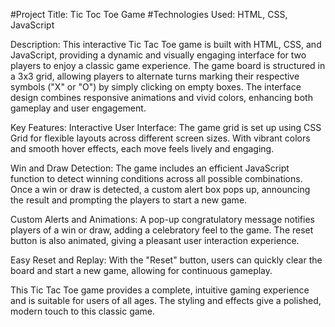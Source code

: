 #Project Title: Tic Toc Toe Game
#Technologies Used: HTML, CSS, JavaScript

Description:
This interactive Tic Tac Toe game is built with HTML, CSS, and JavaScript, providing a dynamic and visually engaging interface for two players to enjoy a classic game experience. The game board is structured in a 3x3 grid, allowing players to alternate turns marking their respective symbols ("X" or "O") by simply clicking on empty boxes. The interface design combines responsive animations and vivid colors, enhancing both gameplay and user engagement.

Key Features:
Interactive User Interface: The game grid is set up using CSS Grid for flexible layouts across different screen sizes. With vibrant colors and smooth hover effects, each move feels lively and engaging.

Win and Draw Detection: The game includes an efficient JavaScript function to detect winning conditions across all possible combinations. Once a win or draw is detected, a custom alert box pops up, announcing the result and prompting the players to start a new game.

Custom Alerts and Animations: A pop-up congratulatory message notifies players of a win or draw, adding a celebratory feel to the game. The reset button is also animated, giving a pleasant user interaction experience.

Easy Reset and Replay: With the "Reset" button, users can quickly clear the board and start a new game, allowing for continuous gameplay.

This Tic Tac Toe game provides a complete, intuitive gaming experience and is suitable for users of all ages. The styling and effects give a polished, modern touch to this classic game.
